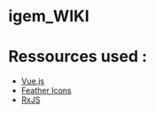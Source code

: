# igem_WIKI

# Ressources used :

-   [Vue.js](https://vuejs.org/)
-   [Feather Icons](https://feathericons.com/)
-   [RxJS](https://rxjs-dev.firebaseapp.com/)
